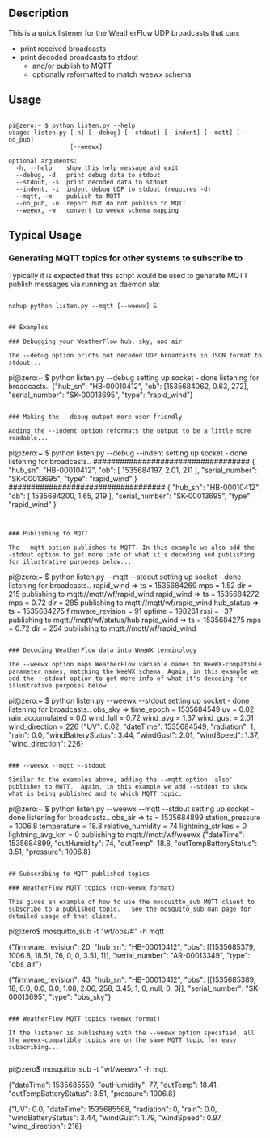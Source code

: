 
## Description

This is a quick listener for the WeatherFlow UDP broadcasts that can:

 * print received broadcasts
 * print decoded broadcasts to stdout
    * and/or publish to MQTT
    * optionally reformatted to match weewx schema

##  Usage

```

pi@zero:~ $ python listen.py --help
usage: listen.py [-h] [--debug] [--stdout] [--indent] [--mqtt] [--no_pub]
                 [--weewx]

optional arguments:
  -h, --help    show this help message and exit
  --debug, -d   print debug data to stdout
  --stdout, -s  print decoded data to stdout
  --indent, -i  indent debug UDP to stdout (requires -d)
  --mqtt, -m    publish to MQTT
  --no_pub, -n  report but do not publish to MQTT
  --weewx, -w   convert to weewx schema mapping

```

## Typical Usage

### Generating MQTT topics for other systems to subscribe to

Typically it is expected that this script would be used to generate MQTT publish messages via running as daemon ala:

```

nohup python listen.py --mqtt [--weewx] &


## Examples

### Debugging your WeatherFlow hub, sky, and air

The --debug option prints out decoded UDP broadcasts in JSON format to stdout...

```

pi@zero:~ $ python listen.py --debug
setting up socket - done
listening for broadcasts..
{"hub_sn": "HB-00010412", "ob": [1535684062, 0.63, 272], "serial_number": "SK-00013695", "type": "rapid_wind"}

```

### Making the --debug output more user-friendly

Adding the --indent option reformats the output to be a little more readable...

```

pi@zero:~ $ python listen.py --debug --indent
setting up socket - done
listening for broadcasts..
###################################
{
  "hub_sn": "HB-00010412",
  "ob": [
    1535684197,
    2.01,
    211
  ],
  "serial_number": "SK-00013695",
  "type": "rapid_wind"
}
###################################
{
  "hub_sn": "HB-00010412",
  "ob": [
    1535684200,
    1.65,
    219
  ],
  "serial_number": "SK-00013695",
  "type": "rapid_wind"
}

```


### Publishing to MQTT

The --mqtt option publishes to MQTT. In this example we also add the --stdout option to get more info of what it's decoding and publishing for illustrative purposes below...

```

pi@zero:~ $ python listen.py --mqtt --stdout
setting up socket - done
listening for broadcasts..
rapid_wind     =>  ts  = 1535684269 mps = 1.52 dir = 215
    publishing to mqtt://mqtt/wf/rapid_wind
rapid_wind     =>  ts  = 1535684272 mps = 0.72 dir = 285
    publishing to mqtt://mqtt/wf/rapid_wind
hub_status     =>  ts  = 1535684275 firmware_revision  = 91 uptime  = 198261 rssi  = -37
    publishing to mqtt://mqtt/wf/status/hub
rapid_wind     =>  ts  = 1535684275 mps = 0.72 dir = 254
    publishing to mqtt://mqtt/wf/rapid_wind

```

### Decoding WeatherFlow data into WeeWX terminology

The --weewx option maps WeatherFlow variable names to WeeWX-compatible parameter names, matching the WeeWX schema. Again, in this example we add the --stdout option to get more info of what it's decoding for illustrative purposes below... 

```

pi@zero:~ $ python listen.py --weewx --stdout
setting up socket - done
listening for broadcasts..
obs_sky        =>  time_epoch  = 1535684549 uv  = 0.02 rain_accumulated  = 0.0 wind_lull = 0.72 wind_avg = 1.37 wind_gust = 2.01 wind_direction = 226
{"UV": 0.02, "dateTime": 1535684549, "radiation": 1, "rain": 0.0, "windBatteryStatus": 3.44, "windGust": 2.01, "windSpeed": 1.37, "wind_direction": 226}
```

### --weewx --mqtt --stdout

Similar to the examples above, adding the --mqtt option 'also' publishes to MQTT.  Again, in this example we add --stdout to show what is being published and to which MQTT topic.

```
pi@zero:~ $ python listen.py --weewx --mqtt --stdout
setting up socket - done
listening for broadcasts..
obs_air        =>  ts  = 1535684899 station_pressure = 1006.8 temperature = 18.8 relative_humidity = 74 lightning_strikes = 0 lightning_avg_km  = 0
    publishing to mqtt://mqtt/wf/weewx
{"dateTime": 1535684899, "outHumidity": 74, "outTemp": 18.8, "outTempBatteryStatus": 3.51, "pressure": 1006.8}
```

## Subscribing to MQTT published topics

### WeatherFlow MQTT topics (non-weewx format)

This gives an example of how to use the mosquitto_sub MQTT client to subscribe to a published topic.   See the mosquito_sub man page for detailed usage of that client.

```

pi@zero$ mosquitto_sub -t "wf/obs/#" -h mqtt

{"firmware_revision": 20, "hub_sn": "HB-00010412", "obs": [[1535685379, 1006.8, 18.51, 76, 0, 0, 3.51, 1]], "serial_number": "AR-00013349", "type": "obs_air"}

{"firmware_revision": 43, "hub_sn": "HB-00010412", "obs": [[1535685389, 18, 0.0, 0.0, 0.0, 1.08, 2.06, 258, 3.45, 1, 0, null, 0, 3]], "serial_number": "SK-00013695", "type": "obs_sky"}

```

### WeatherFlow MQTT topics (weewx format)

If the listener is publishing with the --weewx option specified, all the weewx-compatible topics are on the same MQTT topic for easy subscribing...


```

pi@zero$ mosquitto_sub -t "wf/weewx" -h mqtt

{"dateTime": 1535685559, "outHumidity": 77, "outTemp": 18.41, "outTempBatteryStatus": 3.51, "pressure": 1006.8}

{"UV": 0.0, "dateTime": 1535685568, "radiation": 0, "rain": 0.0, "windBatteryStatus": 3.44, "windGust": 1.79, "windSpeed": 0.97, "wind_direction": 216}

```


